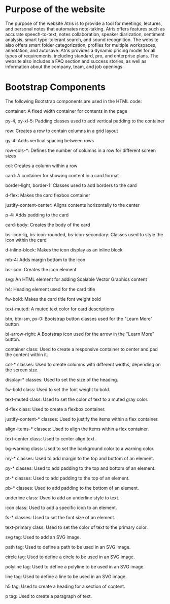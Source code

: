 # Purpose of the website
The purpose of the website Atris is to provide a tool for meetings, lectures, and personal notes that automates note-taking. Atris offers features such as accurate speech-to-text, notes collaboration, speaker diarization, sentiment analysis, smart typo-tolerant search, and sound recognition. The website also offers smart folder categorization, profiles for multiple workspaces, annotation, and autosave. Atris provides a dynamic pricing model for all types of requirements, including standard, pro, and enterprise plans. The website also includes a FAQ section and success stories, as well as information about the company, team, and job openings.

# Bootstrap Components
The following Bootstrap components are used in the HTML code:

container: A fixed width container for contents in the page

py-4, py-xl-5: Padding classes used to add vertical padding to the container

row: Creates a row to contain columns in a grid layout

gy-4: Adds vertical spacing between rows

row-cols-*: Defines the number of columns in a row for different screen sizes

col: Creates a column within a row

card: A container for showing content in a card format

border-light, border-1: Classes used to add borders to the card

d-flex: Makes the card flexbox container

justify-content-center: Aligns contents horizontally to the center

p-4: Adds padding to the card

card-body: Creates the body of the card

bs-icon-lg, bs-icon-rounded, bs-icon-secondary: Classes used to style the icon within the card

d-inline-block: Makes the icon display as an inline block

mb-4: Adds margin bottom to the icon

bs-icon: Creates the icon element

svg: An HTML element for adding Scalable Vector Graphics content

h4: Heading element used for the card title

fw-bold: Makes the card title font weight bold

text-muted: A muted text color for card descriptions

btn, btn-sm, px-0: Bootstrap button classes used for the "Learn More" button

bi-arrow-right: A Bootstrap icon used for the arrow in the "Learn More" button.

container class: Used to create a responsive container to center and pad the content within it.

col-* classes: Used to create columns with different widths, depending on the screen size.

display-* classes: Used to set the size of the heading.

fw-bold class: Used to set the font weight to bold.

text-muted class: Used to set the color of text to a muted gray color.

d-flex class: Used to create a flexbox container.

justify-content-* classes: Used to justify the items within a flex container.

align-items-* classes: Used to align the items within a flex container.

text-center class: Used to center align text.

bg-warning class: Used to set the background color to a warning color.

my-* classes: Used to add margin to the top and bottom of an element.

py-* classes: Used to add padding to the top and bottom of an element.

pt-* classes: Used to add padding to the top of an element.

pb-* classes: Used to add padding to the bottom of an element.

underline class: Used to add an underline style to text.

icon class: Used to add a specific icon to an element.

fs-* classes: Used to set the font size of an element.

text-primary class: Used to set the color of text to the primary color.

svg tag: Used to add an SVG image.

path tag: Used to define a path to be used in an SVG image.

circle tag: Used to define a circle to be used in an SVG image.

polyline tag: Used to define a polyline to be used in an SVG image.

line tag: Used to define a line to be used in an SVG image.

h5 tag: Used to create a heading for a section of content.

p tag: Used to create a paragraph of text.
